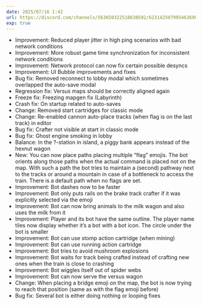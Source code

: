```yaml
---
date: 2025/07/16 1:42
url: https://discord.com/channels/563650322518638592/623142507995463690/1394720853694091305
exp: true
---
```

- Improvement: Reduced player jitter in high ping scenarios with bad network conditions
- Improvement: More robust game time synchronization for inconsistent network conditions
- Improvement: Network protocol can now fix certain possible desyncs
- Improvement: UI Bubble improvements and fixes
- Bug fix: Removed reconnect to lobby modal which sometimes overlapped the auto-save modal
- Regression fix: Versus maps should be correctly aligned again
- Freeze fix: Freezing mapgen fix (Labyrinth)
- Crash fix: On startup related to auto-saves
- Change: Removed start cartridges for classic mode
- Change: Re-enabled cannon auto-place tracks (when flag is on the last track) in editor
- Bug fix: Crafter not visible at start in classic mode
- Bug fix: Ghost engine smoking in lobby
- Balance: In the ?-station in island, a piggy bank appears instead of the hexnut wagon
- New: You can now place paths placing multiple “flag” emojis. The bot orients along those paths when the actual command is placed not on the map. With such a path the bot tries to maintain a (second) pathway next to the tracks or around a mountain in case of a bottleneck to access the train. There is a default path when no flags are set.
- Improvement: Bot dashes now to be faster
- Improvement: Bot only puts rails on the brake track crafter if it was explicitly selected via the emoji
- Improvement: Bot can now bring animals to the milk wagon and also uses the milk from it
- Improvement: Player and its bot have the same outline. The player name tiles now display whether it’s a bot with a bot icon. The circle under the bot is smaller
- Improvement: Bot can use stomp action cartridge (when mining)
- Improvement: Bot can use running action cartridge
- Improvement: Bot tries to avoid mushroom explosions
- Improvement: Bot waits for track being crafted instead of crafting new ones when the train is close to crashing
- Improvement: Bot wiggles itself out of spider webs
- Improvement: Bot can now serve the versus wagon
- Change: When placing a bridge emoji on the map, the bot is now trying to reach that position (same as with the flag emoji before)
- Bug fix: Several bot is either doing nothing or looping fixes